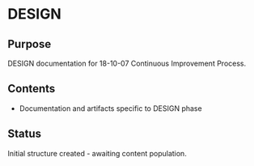 # DESIGN

## Purpose
DESIGN documentation for 18-10-07 Continuous Improvement Process.

## Contents
- Documentation and artifacts specific to DESIGN phase

## Status
Initial structure created - awaiting content population.
